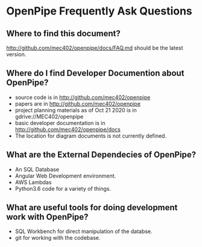 # OpenPipe Frequently Ask Questions

## Where to find this document? 

http://github.com/mec402/openpipe/docs/FAQ.md should be the latest version.

## Where do I find Developer Documention about OpenPipe?

* source code is in http://github.com/mec402/openpipe
* papers are in http://github.com/mec402/openpipe
* project planning materials as of Oct 21 2020 is in gdrive://MEC402/openpipe
* basic developer documentation is in http://github.com/mec402/openpipe/docs
* The location for diagram documents is not currently defined.

## What are the External Dependecies of OpenPipe? 

* An SQL Database
* Angular Web Development environment.
* AWS Lambdas
* Python3.6 code for a variety of things.

## What are useful tools for doing development work with OpenPipe? 

* SQL Workbench for direct manipulation of the databse.
* git for working with the codebase.


